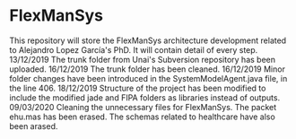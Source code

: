 # FlexManSys
This repository will store the FlexManSys architecture development related to Alejandro Lopez García's PhD.
It will contain detail of every step.
13/12/2019 The trunk folder from Unai's Subversion repository has been uploaded.
16/12/2019 The trunk folder has been cleaned.
16/12/2019 Minor folder changes have been introduced in the SystemModelAgent.java file, in the line 406.
18/12/2019 Structure of the project has been modified to include the modified jade and FIPA folders as libraries instead of outputs.
09/03/2020 Cleaning the unnecessary files for FlexManSys. The packet ehu.mas has been erased. The schemas related to healthcare have also been arased. 